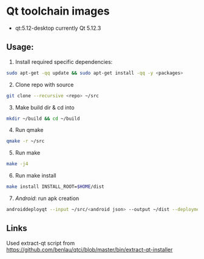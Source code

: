 Qt toolchain images
===================
* qt:5.12-desktop currently Qt 5.12.3


Usage:
------

1. Install required specific dependencies:

  ```sh
sudo apt-get -qq update && sudo apt-get install -qq -y <packages>
```
2. Clone repo with source

  ```sh
git clone --recursive <repo> ~/src
```
3. Make build dir & cd into

  ```sh
mkdir ~/build && cd ~/build
```
4. Run qmake

  ```sh
qmake -r ~/src
```
5. Run make

  ```sh
make -j4
```
6. Run make install 

  ```sh
make install INSTALL_ROOT=$HOME/dist
```
7. *Android*: run apk creation

  ```sh
androiddeployqt --input ~/src/<android json> --output ~/dist --deployment bundled --gradle --release
```

Links
-----

Used extract-qt script from https://github.com/benlau/qtci/blob/master/bin/extract-qt-installer
